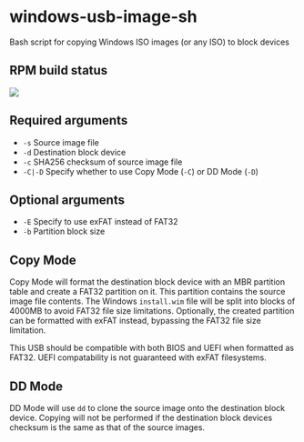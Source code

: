 # windows-usb-image-sh

Bash script for copying Windows ISO images (or any ISO) to block devices

## RPM build status

<a href="https://copr.fedorainfracloud.org/coprs/socminarch/windows-usb-image-sh/package/windows-usb-image-sh/"><img src="https://copr.fedorainfracloud.org/coprs/socminarch/windows-usb-image-sh/package/windows-usb-image-sh/status_image/last_build.png" /></a>

## Required arguments
* `-s`    Source image file
* `-d`    Destination block device
* `-c`    SHA256 checksum of source image file
* `-C|-D` Specify whether to use Copy Mode (`-C`) or DD Mode (`-D`)

## Optional arguments
* `-E`    Specify to use exFAT instead of FAT32
* `-b`    Partition block size

## Copy Mode
Copy Mode will format the destination block device with an MBR partition table and create a FAT32 partition on it. This partition contains the source image file contents. The Windows `install.wim` file will be split into blocks of 4000MB to avoid FAT32 file size limitations. Optionally, the created partition can be formatted with exFAT instead, bypassing the FAT32 file size limitation.

This USB should be compatible with both BIOS and UEFI when formatted as FAT32. UEFI compatability is not guaranteed with exFAT filesystems.

## DD Mode
DD Mode will use `dd` to clone the source image onto the destination block device. Copying will not be performed if the destination block devices checksum is the same as that of the source images.
